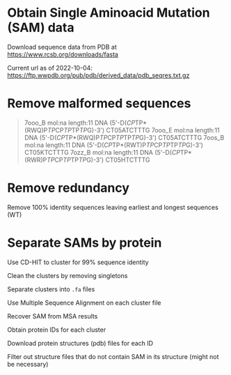 # Obtain Single Aminoacid Mutation (SAM) data

Download sequence data from PDB at https://www.rcsb.org/downloads/fasta

Current url as of 2022-10-04: https://ftp.wwpdb.org/pub/pdb/derived_data/pdb_seqres.txt.gz

# Remove malformed sequences

>7ooo_B mol:na length:11  DNA (5'-D(*CP*TP*(RWQ)P*TP*CP*TP*TP*TP*G)-3')
CT05ATCTTTG
>7ooo_E mol:na length:11  DNA (5'-D(*CP*TP*(RWQ)P*TP*CP*TP*TP*TP*G)-3')
CT05ATCTTTG
>7oos_B mol:na length:11  DNA (5'-D(*CP*TP*(RWT)P*TP*CP*TP*TP*TP*G)-3')
CT05KTCTTTG
>7ozz_B mol:na length:11  DNA (5'-D(*CP*TP*(RWR)P*TP*CP*TP*TP*TP*G)-3')
CT05HTCTTTG

# Remove redundancy

Remove 100% identity sequences leaving earliest and longest sequences (WT)

# Separate SAMs by protein

Use CD-HIT to cluster for 99% sequence identity

Clean the clusters by removing singletons

Separate clusters into ```.fa``` files

Use Multiple Sequence Alignment on each cluster file

Recover SAM from MSA results

Obtain protein IDs for each cluster

Download protein structures (pdb) files for each ID

Filter out structure files that do not contain SAM in its structure (might not be necessary)
